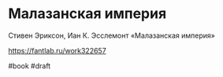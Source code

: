 # Малазанская империя

Стивен Эриксон, Иан К. Эсслемонт «Малазанская империя»

https://fantlab.ru/work322657

#book
#draft
